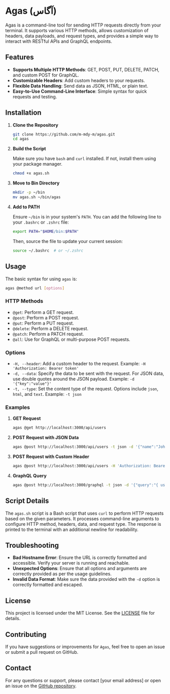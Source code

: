 # Agas (آگاس)

Agas is a command-line tool for sending HTTP requests directly from your terminal. It supports various HTTP methods, allows customization of headers, data payloads, and request types, and provides a simple way to interact with RESTful APIs and GraphQL endpoints.

## Features

- **Supports Multiple HTTP Methods**: GET, POST, PUT, DELETE, PATCH, and custom POST for GraphQL.
- **Customizable Headers**: Add custom headers to your requests.
- **Flexible Data Handling**: Send data as JSON, HTML, or plain text.
- **Easy-to-Use Command-Line Interface**: Simple syntax for quick requests and testing.

## Installation

1. **Clone the Repository**

   ```bash
   git clone https://github.com/m-mdy-m/agas.git
   cd agas
   ```

2. **Build the Script**

   Make sure you have `bash` and `curl` installed. If not, install them using your package manager.

   ```bash
   chmod +x agas.sh
   ```

3. **Move to Bin Directory**

   ```bash
   mkdir -p ~/bin
   mv agas.sh ~/bin/agas
   ```

4. **Add to PATH**

   Ensure `~/bin` is in your system's `PATH`. You can add the following line to your `.bashrc` or `.zshrc` file:

   ```bash
   export PATH="$HOME/bin:$PATH"
   ```

   Then, source the file to update your current session:

   ```bash
   source ~/.bashrc  # or ~/.zshrc
   ```

## Usage

The basic syntax for using `agas` is:

```bash
agas @method url [options]
```

### HTTP Methods

- `@get`: Perform a GET request.
- `@post`: Perform a POST request.
- `@put`: Perform a PUT request.
- `@delete`: Perform a DELETE request.
- `@patch`: Perform a PATCH request.
- `@all`: Use for GraphQL or multi-purpose POST requests.

### Options

- `-H, --header`: Add a custom header to the request. Example: `-H 'Authorization: Bearer token'`
- `-d, --data`: Specify the data to be sent with the request. For JSON data, use double quotes around the JSON payload. Example: `-d '{"key":"value"}'`
- `-t, --type`: Set the content type of the request. Options include `json`, `html`, and `text`. Example: `-t json`

### Examples

1. **GET Request**

   ```bash
   agas @get http://localhost:3000/api/users
   ```

2. **POST Request with JSON Data**

   ```bash
   agas @post http://localhost:3000/api/users -t json -d '{"name":"John", "age":30}'
   ```

3. **POST Request with Custom Header**

   ```bash
   agas @post http://localhost:3000/api/users -H 'Authorization: Bearer mytoken' -t json -d '{"name":"John", "age":30}'
   ```

4. **GraphQL Query**

   ```bash
   agas @post http://localhost:3000/graphql -t json -d '{"query":"{ user { id name username } }"}'
   ```

## Script Details

The `agas.sh` script is a Bash script that uses `curl` to perform HTTP requests based on the given parameters. It processes command-line arguments to configure HTTP method, headers, data, and request type. The response is printed to the terminal with an additional newline for readability.

## Troubleshooting

- **Bad Hostname Error**: Ensure the URL is correctly formatted and accessible. Verify your server is running and reachable.
- **Unexpected Options**: Ensure that all options and arguments are correctly provided as per the usage guidelines.
- **Invalid Data Format**: Make sure the data provided with the `-d` option is correctly formatted and escaped.

## License

This project is licensed under the MIT License. See the [LICENSE](LICENSE) file for details.

## Contributing

If you have suggestions or improvements for `Agas`, feel free to open an issue or submit a pull request on GitHub.

## Contact

For any questions or support, please contact [your email address] or open an issue on the [GitHub repository](https://github.com/m-mdy-m/agas).